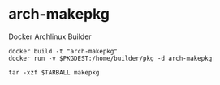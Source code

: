 arch-makepkg
============

Docker Archlinux Builder

	docker build -t "arch-makepkg" .
	docker run -v $PKGDEST:/home/builder/pkg -d arch-makepkg
	
	tar -xzf $TARBALL makepkg
